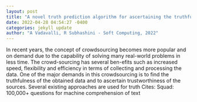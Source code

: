 ```yaml
--- 
layout: post 
title: "A novel truth prediction algorithm for ascertaining the truthfulness of the data and reliability of the users in crowdsourcing application" 
date: 2022-04-28 04:54:27 -0400 
categories: jekyll update 
author: "A Vadavalli, R Subhashini - Soft Computing, 2022" 
--- 
```

In recent years, the concept of crowdsourcing becomes more popular and on demand due to the capability of solving many real-world problems in less time. The crowd-sourcing has several ben-efits such as increased speed, flexibility and efficiency in terms of collecting and processing the data. One of the major demands in this crowdsourcing is to find the truthfulness of the obtained data and to ascertain trustworthiness of the sources. Several existing approaches are used for truth Cites: Squad: 100,000+ questions for machine comprehension of text